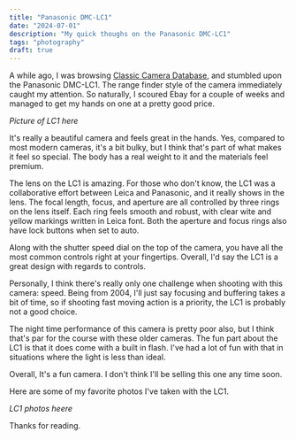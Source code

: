 ```yaml
---
title: "Panasonic DMC-LC1"
date: "2024-07-01"
description: "My quick thoughs on the Panasonic DMC-LC1"
tags: "photography"
draft: true
---
```



A while ago, I was browsing [Classic Camera Database](www.classiccameradatabase.com), and stumbled upon the Panasonic DMC-LC1. The range finder style of the camera immediately caught my attention. So naturally, I scoured Ebay for a couple of weeks and managed to get my hands on one at a pretty good price.

*Picture of LC1 here*

It's really a beautiful camera and feels great in the hands. Yes, compared to most modern cameras, it's a bit bulky, but I think that's part of what makes it feel so special. The body has a real weight to it and the materials feel premium.

The lens on the LC1 is amazing. For those who don't know, the LC1 was a collaborative effort between Leica and Panasonic, and it really shows in the lens. The focal length, focus, and aperture are all controlled by three rings on the lens itself. Each ring feels smooth and robust, with clear wite and yellow markings written in Leica font. Both the aperture and focus rings also have lock buttons when set to auto.

Along with  the shutter speed dial on the top of the camera, you have all the most common controls right at your fingertips. Overall, I'd say the LC1 is a great design with regards to controls.

Personally, I think there's really only one challenge when shooting with this camera: speed. Being from 2004, I'll just say focusing and buffering takes a bit of time, so if shooting fast moving action is a priority, the LC1 is probably not a good choice.

The night time performance of this camera is pretty poor also, but I think that's par for the course with these older cameras. The fun part about the LC1 is that it does come with a built in flash. I've had a lot of fun with that in situations where the light is less than ideal.


Overall, It's a fun camera. I don't think I'll be selling this one any time soon.

Here are some of my favorite photos I've taken with the LC1.

*LC1 photos heere*

Thanks for reading.
